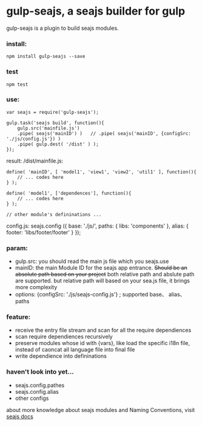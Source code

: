 # gulp-seajs, a seajs builder for gulp

gulp-seajs is a plugin to build seajs modules.

### install:
    
    npm install gulp-seajs --save

### test

    npm test
### use:
    
    var seajs = require('gulp-seajs');

    gulp.task('seajs build', function(){
        gulp.src('mainfile.js')
        .pipe( seajs('mainID') )   // .pipe( seajs('mainID', {configSrc: './js/config.js'}) )
        .pipe( gulp.dest( '/dist' ) );
    });

result:
    /dist/mainfile.js:

    define( 'mainID', [ 'model1', 'view1', 'view2', 'util1' ], function(){
        // ... codes here
    } );

    define( 'model1', ['dependences'], function(){
        // ... codes here
    } );

    // other module's defininations ...


config.js:
    seajs.config ({
        base: './js/',
        paths: {
            libs: 'components'
        },
        alias: {
            footer: 'libs/footer/footer'
        }
    });

### param: 

* gulp.src:  you should read the main js file which you seajs.use
* mainID: the main Module ID for the seajs app entrance. ~~Should be an absolute path based on your project~~ both relative path and abslute path are supported. but relative path will based on your sea.js file, it brings more complexity
* options: {configSrc: './js/seajs-config.js'} ; supported base、 alias、 paths

### feature:
* receive the entry file stream and scan for all the require dependiences
* scan require dependiences recursively
* preserve modules whose id with {vars}, like load the specific i18n file, instead of caoncat all language file into final file
* write dependience into defininations

### haven't look into yet...
* seajs.config.pathes
* seajs.config.alias
* other configs

about more knowledge about seajs modules and Naming Conventions, visit [seajs docs](http://seajs.org/docs/#docs)